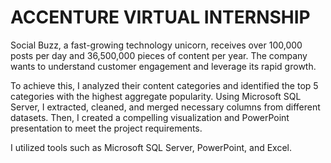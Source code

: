 
# ACCENTURE VIRTUAL INTERNSHIP

Social Buzz, a fast-growing technology unicorn, receives over 100,000 posts per day and 36,500,000 pieces of content per year. The company wants to understand customer engagement and leverage its rapid growth. 

To achieve this, I analyzed their content categories and identified the top 5 categories with the highest aggregate popularity. Using Microsoft SQL Server, I extracted, cleaned, and merged necessary columns from different datasets. Then, I created a compelling visualization and PowerPoint presentation to meet the project requirements. 



I utilized tools such as Microsoft SQL Server, PowerPoint, and Excel.
